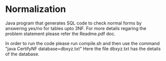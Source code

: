 # Normalization

Java program that generates SQL code to check normal forms by answering yes/no for tables upto 3NF. For more details regaring the problem statement please refer the Readme.pdf doc.

In order to run the code please run compile.sh and then use the command 
"java CertifyNF database=dbxyz.txt" 
Here the file dbxyz.txt has the details of the database.